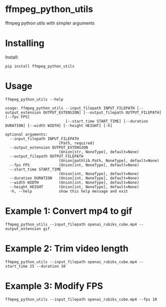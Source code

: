 # ffmpeg_python_utils

ffmpeg python utils with simpler arguments

# Installing

Install:

```
pip install ffmpeg_python_utils
```

# Usage

```
ffmpeg_python_utils --help

usage: ffmpeg_python_utils --input_filepath INPUT_FILEPATH [--output_extension OUTPUT_EXTENSION] [--output_filepath OUTPUT_FILEPATH] [--fps FPS]
                           [--start_time START_TIME] [--duration DURATION] [--width WIDTH] [--height HEIGHT] [-h]

optional arguments:
  --input_filepath INPUT_FILEPATH
                        (Path, required)
  --output_extension OUTPUT_EXTENSION
                        (Union[str, NoneType], default=None)
  --output_filepath OUTPUT_FILEPATH
                        (Union[pathlib.Path, NoneType], default=None)
  --fps FPS             (Union[int, NoneType], default=None)
  --start_time START_TIME
                        (Union[int, NoneType], default=None)
  --duration DURATION   (Union[int, NoneType], default=None)
  --width WIDTH         (Union[int, NoneType], default=None)
  --height HEIGHT       (Union[int, NoneType], default=None)
  -h, --help            show this help message and exit
```

# Example 1: Convert mp4 to gif

```
ffmpeg_python_utils --input_filepath openai_rubiks_cube.mp4 --output_extension gif
```

# Example 2: Trim video length

```
ffmpeg_python_utils --input_filepath openai_rubiks_cube.mp4 --start_time 25 --duration 10
```

# Example 3: Modify FPS

```
ffmpeg_python_utils --input_filepath openai_rubiks_cube.mp4 --fps 10
```
